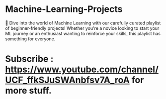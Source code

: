 # Machine-Learning-Projects
🚀 Dive into the world of Machine Learning with our carefully curated playlist of beginner-friendly projects! Whether you're a novice looking to start your ML journey or an enthusiast wanting to reinforce your skills, this playlist has something for everyone.


# Subscribe : https://www.youtube.com/channel/UCF_ffkSJuSWAnbfsv7A_roA for more stuff.
